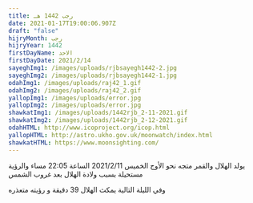 ```yaml
---
title: رجب 1442 هـ
date: 2021-01-17T19:00:06.907Z
draft: "false"
hijryMonth: رجب
hijryYear: 1442
firstDayName: الاحد
firstDayDate: 2021/2/14
sayeghImg1: /images/uploads/rjbsayegh1442-2.jpg
sayeghImg2: /images/uploads/rjbsayegh1442-1.jpg
odahImg1: /images/uploads/raj42_1.gif
odahImg2: /images/uploads/raj42_2.gif
yallopImg1: /images/uploads/error.jpg
yallopImg2: /images/uploads/error.jpg
shawkatImg1: /images/uploads/1442rjb_2-11-2021.gif
shawkatImg2: /images/uploads/1442rjb_2-12-2021.gif
odahHTML: http://www.icoproject.org/icop.html
yallopHTML: http://astro.ukho.gov.uk/moonwatch/index.html
shawkatHTML: https://www.moonsighting.com/
---
```

يولد الهلال والقمر متجه نحو الأوج  الخميس 2021/2/11 الساعة 22:05 مساء والرؤية مستحيلة بسبب ولادة الهلال بعد غروب الشمس

وفي الليلة التالية يمكث الهلال 39 دقيقة و رؤيته متعذره